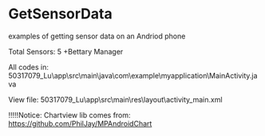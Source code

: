 # GetSensorData
examples of getting sensor data on an Andriod phone

Total Sensors: 5 +Bettary Manager

All codes in: 50317079_Lu\app\src\main\java\com\example\myapplication\MainActivity.java

View file: 50317079_Lu\app\src\main\res\layout\activity_main.xml

!!!!!Notice: Chartview lib comes from: https://github.com/PhilJay/MPAndroidChart
